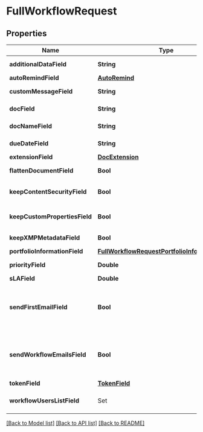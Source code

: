 # FullWorkflowRequest

## Properties
Name | Type | Description | Notes
------------ | ------------- | ------------- | -------------
**additionalDataField** | **String** | Additional data. | 
**autoRemindField** | [**AutoRemind**](AutoRemind.md) |  | 
**customMessageField** | **String** | Custom message. | 
**docField** | **String** | Document field. | 
**docNameField** | **String** | Document name. | 
**dueDateField** | **String** | Document due date. | 
**extensionField** | [**DocExtension**](DocExtension.md) |  | 
**flattenDocumentField** | **Bool** | Flatten document. | 
**keepContentSecurityField** | **Bool** | Keep content security. | 
**keepCustomPropertiesField** | **Bool** | Keep custom properties. | 
**keepXMPMetadataField** | **Bool** | Keep XMP meta data. | 
**portfolioInformationField** | [**FullWorkflowRequestPortfolioInformationField**](FullWorkflowRequestPortfolioInformationField.md) |  | 
**priorityField** | **Double** | Document priority. | 
**sLAField** | **Double** | SLA | 
**sendFirstEmailField** | **Bool** | Confirm first user email notification will or will not be sent. | 
**sendWorkflowEmailsField** | **Bool** | Confirm that workflow emails will or will not be sent. | 
**tokenField** | [**TokenField**](TokenField.md) |  | 
**workflowUsersListField** | Set<FullWorkflowRequestWorkflowUsersListField> | List of users in the workflow. | 

[[Back to Model list]](../README.md#documentation-for-models) [[Back to API list]](../README.md#documentation-for-api-endpoints) [[Back to README]](../README.md)



